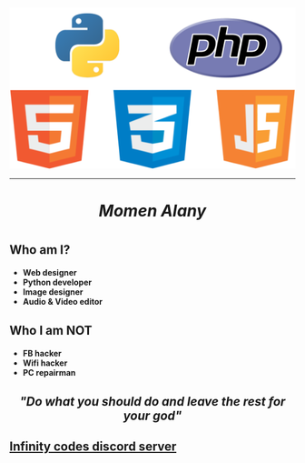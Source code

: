 <p align="center"><img src="skills.png" width=600/></p>
<hr/>
<h1 align="center"><i>Momen Alany</i><h1>

<h2>Who am I?</h2>
<ul><h4>
 <li>Web designer</li>
<li>Python developer</li>
<li>Image designer</li>
<li>Audio & Video editor</li>
</ul></h4>
<h2>Who I am <b>NOT</b></h2>
<ul><h4>
<li>FB hacker</li>
<li>Wifi hacker</li>
<li>PC repairman</li>
</ul></h4>
<h2 align="center"><i>"Do what you should do and leave the rest for your god"</i><h2>


[**Infinity codes discord server**](https://discord.gg/vAMNHBF)
